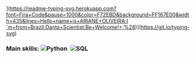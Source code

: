 
](https://readme-typing-svg.herokuapp.com?font=Fira+Code&pause=1000&color=F72EBD&background=FF167E00&width=435&lines=Hello+name+is+ARIANE+OLIVEIRA;I´m+from+Brazil;Danta+Scientist;Be+Welcome!+:%28)](https://git.io/typing-svg)

### Main skills: ![Python](https://img.shields.io/badge/Python-3776AB?style=for-the-badge&logo=python&logoColor=white)&nbsp; ![SQL](https://img.shields.io/badge/-SQL-0D1117?style=for-the-badge&logo=sql&labelColor=0D1117)&nbsp;



